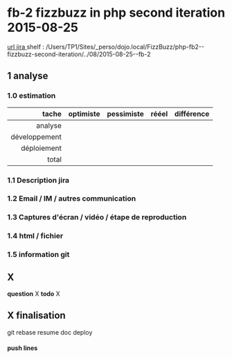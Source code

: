 # fb-2 fizzbuzz in php second iteration 2015-08-25

[ url jira ](https://touspourun.atlassian.net/browse/fb-2)
shelf : /Users/TP1/Sites/_perso/dojo.local/FizzBuzz/php-fb2--fizzbuzz-second-iteration/../08/2015-08-25--fb-2

## 1 analyse

### 1.0 estimation

  tache              | optimiste | pessimiste | rééel | différence
  ------------------:|----------:|-----------:|------:|----------
  analyse            |           |            |       |
  développement      |           |            |       |
  déploiement        |           |            |       |
  total              |           |            |       |

### 1.1 Description jira

### 1.2 Email / IM / autres communication

### 1.3 Captures d'écran / vidéo / étape de reproduction

### 1.4 html / fichier

### 1.5 information git


## X
__question__ X
__todo__ X


## X finalisation

git rebase
resume doc
deploy


#### push lines ####

  
